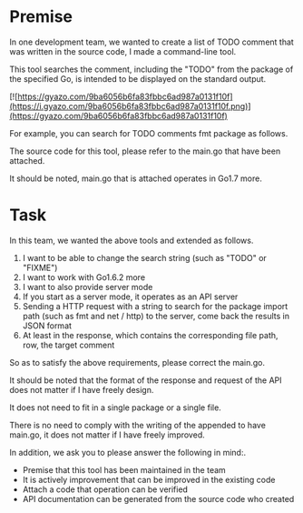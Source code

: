 # Premise

In one development team, we wanted to create a list of TODO comment that was written in the source code, I made a command-line tool.

This tool searches the comment, including the "TODO" from the package of the specified Go, is intended to be displayed on the standard output.

[![https://gyazo.com/9ba6056b6fa83fbbc6ad987a0131f10f](https://i.gyazo.com/9ba6056b6fa83fbbc6ad987a0131f10f.png)](https://gyazo.com/9ba6056b6fa83fbbc6ad987a0131f10f)

For example, you can search for TODO comments fmt package as follows.

The source code for this tool, please refer to the main.go that have been attached.

It should be noted, main.go that is attached operates in Go1.7 more.

# Task
In this team, we wanted the above tools and extended as follows.

1. I want to be able to change the search string (such as "TODO" or "FIXME")
2. I want to work with Go1.6.2 more
3. I want to also provide server mode
4. If you start as a server mode, it operates as an API server
5. Sending a HTTP request with a string to search for the package import path (such as fmt and net / http) to the server, come back the results in JSON format
6. At least in the response, which contains the corresponding file path, row, the target comment

So as to satisfy the above requirements, please correct the main.go.

It should be noted that the format of the response and request of the API does not matter if I have freely design.

It does not need to fit in a single package or a single file.

There is no need to comply with the writing of the appended to have main.go, it does not matter if I have freely improved.

In addition, we ask you to please answer the following in mind:.

- Premise that this tool has been maintained in the team
- It is actively improvement that can be improved in the existing code
- Attach a code that operation can be verified
- API documentation can be generated from the source code who created
